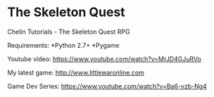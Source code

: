# The Skeleton Quest
Chelin Tutorials - The Skeleton Quest RPG

Requirements:
*Python 2.7+
*Pygame


Youtube video: https://www.youtube.com/watch?v=MrJD4GJuRVo

My latest game: http://www.littlewaronline.com

Game Dev Series: https://www.youtube.com/watch?v=Ba6-vzb-Ng4




